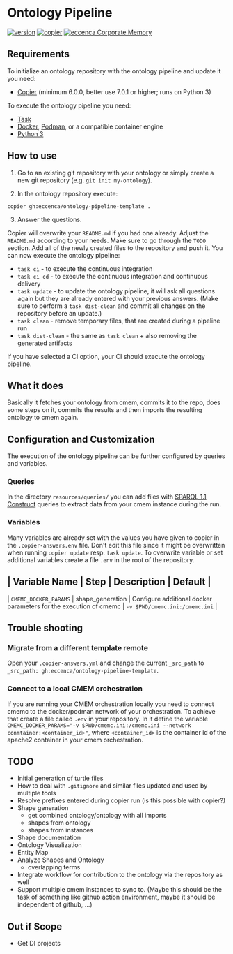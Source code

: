 # Ontology Pipeline

[![version][version-shield]][changelog] [![copier][copier-shield]][copier] [![eccenca Corporate Memory][cmem-shield]][cmem]

## Requirements

To initialize an ontology repository with the ontology pipeline and update it you need:
- [Copier](https://copier.readthedocs.io/) (minimum 6.0.0, better use 7.0.1 or higher; runs on Python 3)

To execute the ontology pipeline you need:
- [Task](https://taskfile.dev/)
- [Docker](https://www.docker.com/), [Podman](https://podman.io/), or a compatible container engine
- [Python 3](https://www.python.org/)

## How to use

1. Go to an existing git repository with your ontology or simply create a new git repository (e.g. `git init my-ontology`).

2. In the ontology repository execute:

```
copier gh:eccenca/ontology-pipeline-template .
```

3. Answer the questions.

Copier will overwrite your `README.md` if you had one already. Adjust the `README.md` according to your needs. Make sure to go through the `TODO` section.
Add all of the newly created files to the repository and push it.
You can now execute the ontology pipeline:

- `task ci` - to execute the continuous integration
- `task ci cd` - to execute the continuous integration and continuous delivery
- `task update` - to update the ontology pipeline, it will ask all questions again but they are already entered with your previous answers. (Make sure to perform a `task dist-clean` and commit all changes on the repository before an update.)
- `task clean` - remove temporary files, that are created during a pipeline run
- `task dist-clean` - the same as `task clean` + also removing the generated artifacts

If you have selected a CI option, your CI should execute the ontology pipeline.

## What it does

Basically it fetches your ontology from cmem, commits it to the repo, does some steps on it, commits the results and then imports the resulting ontology to cmem again.


## Configuration and Customization

The execution of the ontology pipeline can be further configured by queries and variables.

### Queries
In the directory `resources/queries/` you can add files with [SPARQL 1.1 Construct](https://www.w3.org/TR/sparql11-query/#construct) queries to extract data from your cmem instance during the run.

### Variables

Many variables are already set with the values you have given to copier in the `.copier-answers.env` file.
Don't edit this file since it might be overwritten when running `copier update` resp. `task update`.
To overwrite variable or set additional variables create a file `.env` in the root of the repository.

| Variable Name         | Step              | Description                                                       | Default                        |
--------------------------------------------------------------------------------------------------------------------------------------------------
| `CMEMC_DOCKER_PARAMS` | shape_generation  | Configure additional docker parameters for the execution of cmemc | `-v $PWD/cmemc.ini:/cmemc.ini` |


## Trouble shooting

### Migrate from a different template remote

Open your `.copier-answers.yml` and change the current `_src_path` to `_src_path: gh:eccenca/ontology-pipeline-template`.

### Connect to a local CMEM orchestration

If you are running your CMEM orchestration locally you need to connect cmemc to the docker/podman network of your orchestration.
To achieve that create a file called `.env` in your repository.
In it define the variable `CMEMC_DOCKER_PARAMS="-v $PWD/cmemc.ini:/cmemc.ini --network conmtainer:<container_id>"`, where `<container_id>` is the container id of the apache2 container in your cmem orchestration.

## TODO
- Initial generation of turtle files
- How to deal with `.gitignore` and similar files updated and used by multiple tools
- Resolve prefixes entered during copier run (is this possible with copier?)
- Shape generation
  - get combined ontology/ontology with all imports
  - shapes from ontology
  - shapes from instances
- Shape documentation
- Ontology Visualization
- Entity Map
- Analyze Shapes and Ontology
  - overlapping terms
- Integrate workflow for contribution to the ontology via the repository as well
- Support multiple cmem instances to sync to. (Maybe this should be the task of something like github action environment, maybe it should be independent of github, …)

## Out if Scope
- Get DI projects

[version-shield]: https://img.shields.io/github/v/tag/eccenca/ontology-pipeline-template?label=version&sort=semver
[changelog]: https://github.com/eccenca/ontology-pipeline-template/blob/main/CHANGELOG.md
[github-actions]: https://github.com/eccenca/ontology-pipeline-template/actions
[build-shield]: https://github.com/eccenca/ontology-pipeline-template/actions/workflows/check.yml/badge.svg
[copier]: https://copier.readthedocs.io/
[copier-shield]: https://img.shields.io/badge/made%20with-copier-orange
[cmem]: https://documentation.eccenca.com
[cmem-shield]: https://img.shields.io/badge/made%20for-Corporate%20Memory-blue
